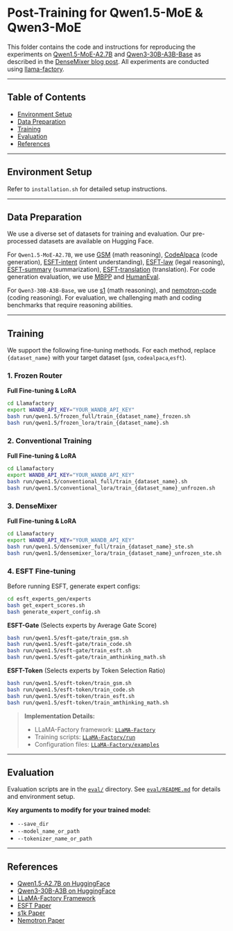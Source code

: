 # Post-Training for Qwen1.5-MoE & Qwen3-MoE

This folder contains the code and instructions for reproducing the experiments on [Qwen1.5-MoE-A2.7B](https://huggingface.co/Qwen/Qwen1.5-MoE-A2.7B) and [Qwen3-30B-A3B-Base](https://huggingface.co/Qwen/Qwen3-30B-A3B-Base) as described in the [DenseMixer blog post](https://fengyao.notion.site/moe-posttraining). All experiments are conducted using [llama-factory](https://github.com/hiyouga/LLaMA-Factory).

---

## Table of Contents

- [Environment Setup](#environment-setup)
- [Data Preparation](#data-preparation)
- [Training](#training)
- [Evaluation](#evaluation)
- [References](#references)

---

## Environment Setup

Refer to `installation.sh` for detailed setup instructions.

---

## Data Preparation

We use a diverse set of datasets for training and evaluation. Our pre-processed datasets are available on Hugging Face.

For `Qwen1.5-MoE-A2.7B`, we use [GSM](https://huggingface.co/datasets/RoxanneWsyw/gsm) (math reasoning), [CodeAlpaca](https://huggingface.co/datasets/RoxanneWsyw/CodeAlpaca) (code generation), [ESFT-intent](https://huggingface.co/datasets/RoxanneWsyw/ESFT-intent) (intent understanding), [ESFT-law](https://huggingface.co/datasets/RoxanneWsyw/ESFT-law) (legal reasoning), [ESFT-summary](https://huggingface.co/datasets/RoxanneWsyw/ESFT-summary) (summarization), [ESFT-translation](https://huggingface.co/datasets/RoxanneWsyw/ESFT-translation) (translation). For code generation evaluation, we use [MBPP](https://huggingface.co/datasets/google-research-datasets/mbpp) and [HumanEval](https://huggingface.co/datasets/openai/openai_humaneval).

For `Qwen3-30B-A3B-Base`, we use [s1](https://huggingface.co/datasets/autoprogrammer/s1K-1.1_lf_filtered) (math reasoning), and [nemotron-code](https://huggingface.co/datasets/autoprogrammer/nemotron_code_lf_filtered) (coding reasoning). For evaluation, we challenging math and coding benchmarks that require reasoning abilities.

---

## Training

We support the following fine-tuning methods. For each method, replace `{dataset_name}` with your target dataset (`gsm`, `codealpaca`,`esft`).

### 1. Frozen Router

**Full Fine-tuning & LoRA**
```bash
cd Llamafactory
export WANDB_API_KEY="YOUR_WANDB_API_KEY"
bash run/qwen1.5/frozen_full/train_{dataset_name}_frozen.sh
bash run/qwen1.5/frozen_lora/train_{dataset_name}.sh
```

### 2. Conventional Training

**Full Fine-tuning & LoRA**
```bash
cd Llamafactory
export WANDB_API_KEY="YOUR_WANDB_API_KEY"
bash run/qwen1.5/conventional_full/train_{dataset_name}.sh
bash run/qwen1.5/conventional_lora/train_{dataset_name}_unfrozen.sh
```

### 3. DenseMixer

**Full Fine-tuning & LoRA**
```bash
cd Llamafactory
export WANDB_API_KEY="YOUR_WANDB_API_KEY"
bash run/qwen1.5/densemixer_full/train_{dataset_name}_ste.sh
bash run/qwen1.5/densemixer_lora/train_{dataset_name}_unfrozen_ste.sh
```

### 4. ESFT Fine-tuning

Before running ESFT, generate expert configs:
```bash
cd esft_experts_gen/experts
bash get_expert_scores.sh
bash generate_expert_config.sh
```

**ESFT-Gate** (Selects experts by Average Gate Score)
```bash
bash run/qwen1.5/esft-gate/train_gsm.sh
bash run/qwen1.5/esft-gate/train_code.sh
bash run/qwen1.5/esft-gate/train_esft.sh
bash run/qwen1.5/esft-gate/train_amthinking_math.sh
```

**ESFT-Token** (Selects experts by Token Selection Ratio)
```bash
bash run/qwen1.5/esft-token/train_gsm.sh
bash run/qwen1.5/esft-token/train_code.sh
bash run/qwen1.5/esft-token/train_esft.sh
bash run/qwen1.5/esft-token/train_amthinking_math.sh
```

> **Implementation Details:**  
> - LLaMA-Factory framework: [`LLaMA-Factory`](LLaMA-Factory)  
> - Training scripts: [`LLaMA-Factory/run`](LLaMA-Factory/run)  
> - Configuration files: [`LLaMA-Factory/examples`](LLaMA-Factory/examples)

---

## Evaluation

Evaluation scripts are in the [`eval/`](eval/) directory.
See [`eval/README.md`](eval/README.md) for details and environment setup.

**Key arguments to modify for your trained model:**
- `--save_dir`
- `--model_name_or_path`
- `--tokenizer_name_or_path`

---

## References

- [Qwen1.5-A2.7B on HuggingFace](https://huggingface.co/Qwen/Qwen1.5-A2.7B)
- [Qwen3-30B-A3B on HuggingFace](https://huggingface.co/Qwen/Qwen3-30B-A3B)
- [LLaMA-Factory Framework](https://github.com/hiyouga/LLaMA-Factory)
- [ESFT Paper](https://arxiv.org/abs/2407.01906)
- [s1k Paper](https://huggingface.co/papers/2501.19393)
- [Nemotron Paper](https://huggingface.co/papers/2505.00949)

